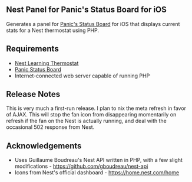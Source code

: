 Nest Panel for Panic's Status Board for iOS
---

Generates a panel for <a href="http://panic.com/statusboard/">Panic's Status Board</a> for iOS that displays current stats for a Nest thermostat using PHP.

Requirements
---
* <a href="http://www.nest.com">Nest Learning Thermostat</a>
* <a href="http://panic.com/statusboard/">Panic Status Board</a>
* Internet-connected web server capable of running PHP

Release Notes
---
This is very much a first-run release. I plan to nix the meta refresh in favor of AJAX. This will stop the fan icon from disappearing momentarily on refresh if the fan on the Nest is actually running, and deal with the occasional 502 response from Nest.

Acknowledgements
---
* Uses Guillaume Boudreau's Nest API written in PHP, with a few slight modifications - https://github.com/gboudreau/nest-api
* Icons from Nest's official dashboard - https://home.nest.com/home

<img src="https://piwik.squareplanit.com/piwik.php?idsite=3&amp;rec=1" style="border:0" alt="" />
